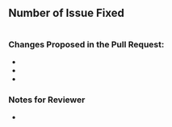 ## Number of Issue Fixed
#

### Changes Proposed in the Pull Request:
- 
- 
- 

### Notes for Reviewer
- 
